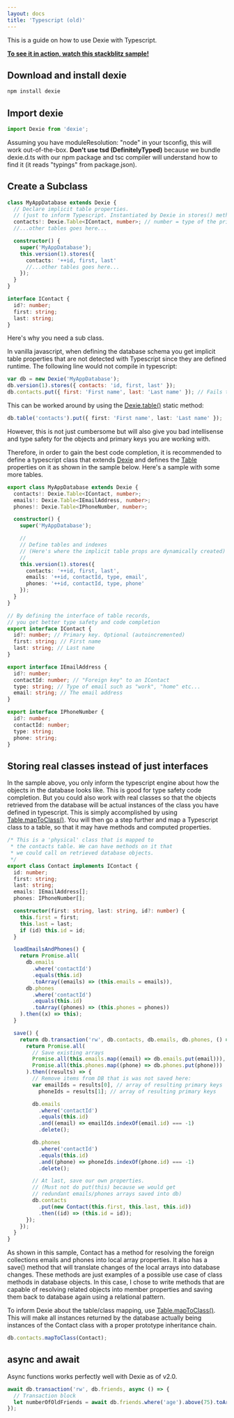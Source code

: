 ```yaml
---
layout: docs
title: 'Typescript (old)'
---
```


This is a guide on how to use Dexie with Typescript.

**[To see it in action, watch this stackblitz sample!](https://stackblitz.com/edit/typescript-dexie-appdemo?file=index.ts)**

## Download and install dexie

```bash
npm install dexie
```

## Import dexie

```ts
import Dexie from 'dexie';
```

Assuming you have moduleResolution: "node" in your tsconfig, this will work out-of-the-box. **Don't use tsd (DefinitelyTyped)** because we bundle dexie.d.ts with our npm package and tsc compiler will understand how to find it (it reads "typings" from package.json).

## Create a Subclass

```typescript
class MyAppDatabase extends Dexie {
  // Declare implicit table properties.
  // (just to inform Typescript. Instantiated by Dexie in stores() method)
  contacts!: Dexie.Table<IContact, number>; // number = type of the primkey
  //...other tables goes here...

  constructor() {
    super('MyAppDatabase');
    this.version(1).stores({
      contacts: '++id, first, last'
      //...other tables goes here...
    });
  }
}

interface IContact {
  id?: number;
  first: string;
  last: string;
}
```

Here's why you need a sub class.

In vanilla javascript, when defining the database schema you get implicit table properties that are not detected with Typescript since they are defined runtime. The following line would not compile in typescript:

```javascript
var db = new Dexie('MyAppDatabase');
db.version(1).stores({ contacts: 'id, first, last' });
db.contacts.put({ first: 'First name', last: 'Last name' }); // Fails to compile
```

This can be worked around by using the [Dexie.table()](</docs/Dexie/Dexie.table()>) static method:

```typescript
db.table('contacts').put({ first: 'First name', last: 'Last name' });
```

However, this is not just cumbersome but will also give you bad intellisense and type safety for the objects and primary keys you are working with.

Therefore, in order to gain the best code completion, it is recommended to define a typescript class that extends [Dexie](/docs/Dexie/Dexie) and defines the [Table](/docs/Table/Table) properties on it as shown in the sample below. Here's a sample with some more tables.

```typescript
export class MyAppDatabase extends Dexie {
  contacts!: Dexie.Table<IContact, number>;
  emails!: Dexie.Table<IEmailAddress, number>;
  phones!: Dexie.Table<IPhoneNumber, number>;

  constructor() {
    super('MyAppDatabase');

    //
    // Define tables and indexes
    // (Here's where the implicit table props are dynamically created)
    //
    this.version(1).stores({
      contacts: '++id, first, last',
      emails: '++id, contactId, type, email',
      phones: '++id, contactId, type, phone'
    });
  }
}

// By defining the interface of table records,
// you get better type safety and code completion
export interface IContact {
  id?: number; // Primary key. Optional (autoincremented)
  first: string; // First name
  last: string; // Last name
}

export interface IEmailAddress {
  id?: number;
  contactId: number; // "Foreign key" to an IContact
  type: string; // Type of email such as "work", "home" etc...
  email: string; // The email address
}

export interface IPhoneNumber {
  id?: number;
  contactId: number;
  type: string;
  phone: string;
}
```

## Storing real classes instead of just interfaces

In the sample above, you only inform the typescript engine about how the objects in the database looks like. This is good for type safety code completion. But you could also work with real classes so that the objects retrieved from the database will be actual instances of the class you have defined in typescript. This is simply accomplished by using [Table.mapToClass()](</docs/Table/Table.mapToClass()>). You will then go a step further and map a Typescript class to a table, so that it may have methods and computed properties.

```typescript
/* This is a 'physical' class that is mapped to
 * the contacts table. We can have methods on it that
 * we could call on retrieved database objects.
 */
export class Contact implements IContact {
  id: number;
  first: string;
  last: string;
  emails: IEmailAddress[];
  phones: IPhoneNumber[];

  constructor(first: string, last: string, id?: number) {
    this.first = first;
    this.last = last;
    if (id) this.id = id;
  }

  loadEmailsAndPhones() {
    return Promise.all(
      db.emails
        .where('contactId')
        .equals(this.id)
        .toArray((emails) => (this.emails = emails)),
      db.phones
        .where('contactId')
        .equals(this.id)
        .toArray((phones) => (this.phones = phones))
    ).then((x) => this);
  }

  save() {
    return db.transaction('rw', db.contacts, db.emails, db.phones, () => {
      return Promise.all(
        // Save existing arrays
        Promise.all(this.emails.map((email) => db.emails.put(email))),
        Promise.all(this.phones.map((phone) => db.phones.put(phone)))
      ).then((results) => {
        // Remove items from DB that is was not saved here:
        var emailIds = results[0], // array of resulting primary keys
          phoneIds = results[1]; // array of resulting primary keys

        db.emails
          .where('contactId')
          .equals(this.id)
          .and((email) => emailIds.indexOf(email.id) === -1)
          .delete();

        db.phones
          .where('contactId')
          .equals(this.id)
          .and((phone) => phoneIds.indexOf(phone.id) === -1)
          .delete();

        // At last, save our own properties.
        // (Must not do put(this) because we would get
        // redundant emails/phones arrays saved into db)
        db.contacts
          .put(new Contact(this.first, this.last, this.id))
          .then((id) => (this.id = id));
      });
    });
  }
}
```

As shown in this sample, Contact has a method for resolving the foreign collections emails and phones into local array properties. It also has a save() method that will translate changes of the local arrays into database changes. These methods are just examples of a possible use case of class methods in database objects. In this case, I chose to write methods that are capable of resolving related objects into member properties and saving them back to database again using a relational pattern.

To inform Dexie about the table/class mapping, use [Table.mapToClass()](</docs/Table/Table.mapToClass()>). This will make all instances returned by the database actually being instances of the Contact class with a proper prototype inheritance chain.

```typescript
db.contacts.mapToClass(Contact);
```

## async and await

Async functions works perfectly well with Dexie as of v2.0.

```javascript
await db.transaction('rw', db.friends, async () => {
  // Transaction block
  let numberOfOldFriends = await db.friends.where('age').above(75).toArray();
});
```
